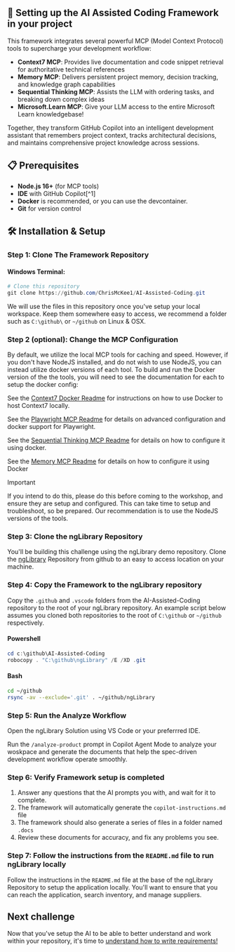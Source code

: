 ## 🚀 Setting up the AI Assisted Coding Framework in your project

This framework integrates several powerful MCP (Model Context Protocol) tools to supercharge your development workflow:

- **Context7 MCP**: Provides live documentation and code snippet retrieval for authoritative technical references
- **Memory MCP**: Delivers persistent project memory, decision tracking, and knowledge graph capabilities
- **Sequential Thinking MCP**: Assists the LLM with ordering tasks, and breaking down complex ideas
- **Microsoft.Learn MCP**: Give your LLM access to the entire Microsoft Learn knowledgebase!

Together, they transform GitHub Copilot into an intelligent development assistant that remembers project context, tracks architectural decisions, and maintains comprehensive project knowledge across sessions.

## 📋 Prerequisites

- **Node.js 16+** (for MCP tools)
- **IDE** with GitHub Copilot[^1]
- **Docker** is recommended, or you can use the devcontainer.
- **Git** for version control

## 🛠️ Installation & Setup

### Step 1: Clone The Framework Repository
#### Windows Terminal:
```powershell
# Clone this repository
git clone https://github.com/ChrisMcKee1/AI-Assisted-Coding.git
```

We will use the files in this repository once you've setup your local workspace. Keep them somewhere easy to access, we recommend a folder such as `C:\github\` or `~/github` on Linux & OSX.

### Step 2 (optional): Change the MCP Configuration

By default, we utilize the local MCP tools for caching and speed. However, if you don't have NodeJS installed, and do not wish to use NodeJS, you can instead utilize docker versions of each tool. To build and run the Docker version of the the tools, you will need to see the documentation for each to setup the docker config:

See the [Context7 Docker Readme](../../context7-docker.md) for instructions on how to use Docker to host Context7 locally.

See the [Playwright MCP Readme](https://github.com/microsoft/playwright-mcp) for details on advanced configuration and docker support for Playwright.

See the [Sequential Thinking MCP Readme](https://github.com/modelcontextprotocol/servers/tree/main/src/sequentialthinking) for details on how to configure it using docker.

See the [Memory MCP Readme](https://github.com/modelcontextprotocol/servers/tree/main/src/memory) for details on how to configure it using Docker

> [!IMPORTANT] 
> If you intend to do this, please do this before coming to the workshop, and ensure they are setup and configured. This can take time to setup and troubleshoot, so be prepared. Our recommendation is to use the NodeJS versions of the tools.

### Step 3: Clone the ngLibrary Repository

You'll be building this challenge using the ngLibrary demo repository. Clone the [ngLibrary](https://github.com/mrWh1te/ngLibrary/) Repository from github to an easy to access location on your machine.

### Step 4: Copy the Framework to the ngLibrary repository

Copy the `.github` and `.vscode` folders from the AI-Assisted-Coding repository to the root of your ngLibrary repository. An example script below assumes you cloned both repositories to the root of `C:\github` or `~/github` respectively.

#### Powershell
```powershell
cd c:\github\AI-Assisted-Coding
robocopy . "C:\github\ngLibrary" /E /XD .git
```

#### Bash
```bash
cd ~/github
rsync -av --exclude='.git' . ~/github/ngLibrary
```


### Step 5: Run the Analyze Workflow

Open the ngLibrary Solution using VS Code or your preferrred IDE.

Run the `/analyze-product` prompt in Copilot Agent Mode to analyze your woskpace and generate the documents that help the spec-driven development workflow operate smoothly.

### Step 6: Verify Framework setup is completed

1. Answer any questions that the AI prompts you with, and wait for it to complete.
2. The framework will automatically generate the `copilot-instructions.md` file
3. The framework should also generate a series of files in a folder named `.docs`
4. Review these documents for accuracy, and fix any problems you see.


### Step 7: Follow the instructions from the `README.md` file to run ngLibrary locally

Follow the instructions in the `README.md` file at the base of the ngLibrary Repository to setup the application locally. You'll want to ensure that you can reach the application, search inventory, and manage suppliers.

## Next challenge

Now that you've setup the AI to be able to better understand and work within your repository, it's time to [understand how to write requirements!](./2-requirements.md)